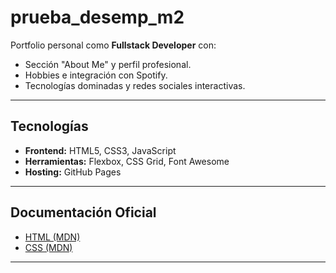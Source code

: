 # prueba_desemp_m2
Portfolio personal como **Fullstack Developer** con:  
- Sección "About Me" y perfil profesional.  
- Hobbies e integración con Spotify.  
- Tecnologías dominadas y redes sociales interactivas.  

---

##  Tecnologías  
- **Frontend:** HTML5, CSS3, JavaScript  
- **Herramientas:** Flexbox, CSS Grid, Font Awesome  
- **Hosting:** GitHub Pages  

---

## Documentación Oficial  
- [HTML (MDN)](https://developer.mozilla.org/en-US/docs/Web/HTML)  
- [CSS (MDN)](https://developer.mozilla.org/en-US/docs/Web/CSS)  

---
